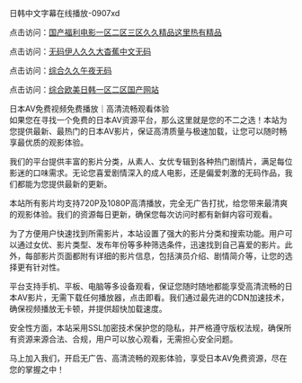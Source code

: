 日韩中文字幕在线播放-0907xd

点击访问：<a href="https://heiliaoxqkkct.pages.dev">国产福利电影一区二区三区久久精品这里热有精品</a>

点击访问：<a href="https://heiliaowzu4ur.pages.dev">无码伊人久久大杳蕉中文无码</a>

点击访问：<a href="https://heiliaoga6s9v.pages.dev">综合久久午夜无码</a>

点击访问：<a href="https://heiliaoe8ajia.pages.dev">综合欧美日韩一区二区国产网站</a>

日本AV免费视频免费播放｜高清流畅观看体验  
如果您在寻找一个免费的日本AV资源平台，那么这里就是您的不二之选！本站为您提供最新、最热门的日本AV影片，保证高清质量与极速加载，让您可以随时畅享最优质的观影体验。

我们的平台提供丰富的影片分类，从素人、女优专辑到各种热门剧情片，满足每位影迷的口味需求。无论您喜爱剧情深入的成人电影，还是偏爱刺激的无码作品，我们都能为您提供最新的更新。

本站所有影片均支持720P及1080P高清播放，完全无广告打扰，给您带来最清爽的观影体验。我们的资源每日更新，确保您每次访问时都有新鲜内容可观看。

为了方便用户快速找到所需影片，本站设置了强大的影片分类和搜索功能。用户可以通过女优、影片类型、发布年份等多种筛选条件，迅速找到自己喜爱的影片。此外，每部影片页面都附有详细的影片信息，包括演员介绍、剧情简介等，让您的选择更有针对性。

平台支持手机、平板、电脑等多设备观看，保证您随时随地都能享受高清流畅的日本AV影片，无需下载任何播放器，点击即看。我们通过最先进的CDN加速技术，确保视频播放无卡顿，并提供超快加载速度。

安全性方面，本站采用SSL加密技术保护您的隐私，并严格遵守版权法规，确保所有资源来源合法、合规，用户可以放心观看，无需担心安全问题。

马上加入我们，开启无广告、高清流畅的观影体验，享受日本AV免费资源，尽在您的掌握之中！

<span style="display:none;">[Canonical link]( https://github.com/xda854/96309 ）</span>
